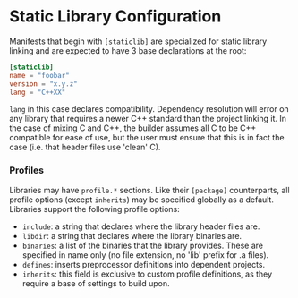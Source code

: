 # Static Library Configuration
Manifests that begin with `[staticlib]` are specialized for static library linking and are expected to have 3 base declarations at the root:
```toml
[staticlib]
name = "foobar"
version = "x.y.z"
lang = "C++XX"
```
`lang` in this case declares compatibility. Dependency resolution will error on any library that requires a newer C++ standard than the project linking it. In the case of mixing C and C++, the builder assumes all C to be C++ compatible for ease of use, but the user must ensure that this is in fact the case (i.e. that header files use 'clean' C).

### Profiles
Libraries may have `profile.*` sections. Like their `[package]` counterparts, all profile options (except `inherits`) may be specified globally as a default. Libraries support the following profile options:

- `include`: a string that declares where the library header files are.
- `libdir`: a string that declares where the library binaries are.
- `binaries`: a list of the binaries that the library provides. These are specified in name only (no file extension, no 'lib' prefix for .a files).
- `defines`: inserts preprocessor definitions into dependent projects.
- `inherits`: this field is exclusive to custom profile definitions, as they require a base of settings to build upon.

